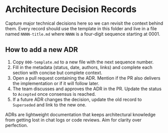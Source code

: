 # Architecture Decision Records

Capture major technical decisions here so we can revisit the context behind them. Every record should use the template in this folder and live in a file named `NNNN-title.md` where `NNNN` is a four-digit sequence starting at 0001.

## How to add a new ADR

1. Copy `000-template.md` to a new file with the next sequence number.
2. Fill in the metadata (status, date, authors, links) and complete each section with concise but complete context.
3. Open a pull request containing the ADR. Mention if the PR also delivers the implementation or if it will follow later.
4. The team discusses and approves the ADR in the PR. Update the status to `Accepted` once consensus is reached.
5. If a future ADR changes the decision, update the old record to `Superseded` and link to the new one.

ADRs are lightweight documentation that keeps architectural knowledge from getting lost in chat logs or code reviews. Aim for clarity over perfection.
